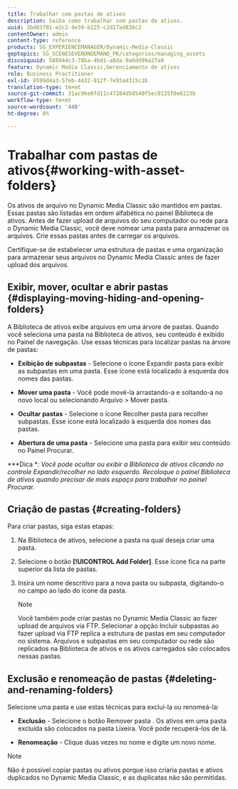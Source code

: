 ```yaml
---
title: Trabalhar com pastas de ativos
description: Saiba como trabalhar com pastas de ativos.
uuid: 3bd83701-e2c2-4e39-b225-c2d27ad836c2
contentOwner: admin
content-type: reference
products: SG_EXPERIENCEMANAGER/Dynamic-Media-Classic
geptopics: SG_SCENESEVENONDEMAND_PK/categories/managing_assets
discoiquuid: 588944c3-78ba-4bd1-a8da-9a6dd99a27a9
feature: Dynamic Media Classic,Gerenciamento de ativos
role: Business Practitioner
exl-id: 8599d4a3-57eb-4432-812f-7e55a4315c1b
translation-type: tm+mt
source-git-commit: 31ac96e6fd11c47284d58540f5ec0135f0e6223b
workflow-type: tm+mt
source-wordcount: '440'
ht-degree: 0%

---
```


# Trabalhar com pastas de ativos{#working-with-asset-folders}

Os ativos de arquivo no Dynamic Media Classic são mantidos em pastas. Essas pastas são listadas em ordem alfabética no painel Biblioteca de ativos. Antes de fazer upload de arquivos do seu computador ou rede para o Dynamic Media Classic, você deve nomear uma pasta para armazenar os arquivos. Crie essas pastas antes de carregar os arquivos.

Certifique-se de estabelecer uma estrutura de pastas e uma organização para armazenar seus arquivos no Dynamic Media Classic antes de fazer upload dos arquivos.

## Exibir, mover, ocultar e abrir pastas {#displaying-moving-hiding-and-opening-folders}

A Biblioteca de ativos exibe arquivos em uma árvore de pastas. Quando você seleciona uma pasta na Biblioteca de ativos, seu conteúdo é exibido no Painel de navegação. Use essas técnicas para localizar pastas na árvore de pastas:

* **Exibição de subpastas**  - Selecione o ícone Expandir pasta para exibir as subpastas em uma pasta. Esse ícone está localizado à esquerda dos nomes das pastas.

* **Mover uma pasta**  - Você pode movê-la arrastando-a e soltando-a no novo local ou selecionando Arquivo > Mover pasta.

* **Ocultar pastas**  - Selecione o ícone Recolher pasta para recolher subpastas. Esse ícone está localizado à esquerda dos nomes das pastas.

* **Abertura de uma pasta**  - Selecione uma pasta para exibir seu conteúdo no Painel Procurar.

***Dica **: Você pode ocultar ou exibir a Biblioteca de ativos clicando no controle Expandir/recolher no lado esquerdo. Recoloque o painel Biblioteca de ativos quando precisar de mais espaço para trabalhar no painel Procurar.*

## Criação de pastas {#creating-folders}

Para criar pastas, siga estas etapas:

1. Na Biblioteca de ativos, selecione a pasta na qual deseja criar uma pasta.
1. Selecione o botão **[!UICONTROL Add Folder]**. Esse ícone fica na parte superior da lista de pastas.
1. Insira um nome descritivo para a nova pasta ou subpasta, digitando-o no campo ao lado do ícone da pasta.

   >[!NOTE]
   >
   >Você também pode criar pastas no Dynamic Media Classic ao fazer upload de arquivos via FTP. Selecionar a opção Incluir subpastas ao fazer upload via FTP replica a estrutura de pastas em seu computador no sistema. Arquivos e subpastas em seu computador ou rede são replicados na Biblioteca de ativos e os ativos carregados são colocados nessas pastas.

## Exclusão e renomeação de pastas {#deleting-and-renaming-folders}

Selecione uma pasta e use estas técnicas para excluí-la ou renomeá-la:

* **Exclusão**  - Selecione o botão Remover pasta . Os ativos em uma pasta excluída são colocados na pasta Lixeira. Você pode recuperá-los de lá.

* **Renomeação**  - Clique duas vezes no nome e digite um novo nome.

>[!NOTE]
>
>Não é possível copiar pastas ou ativos porque isso criaria pastas e ativos duplicados no Dynamic Media Classic, e as duplicatas não são permitidas.
